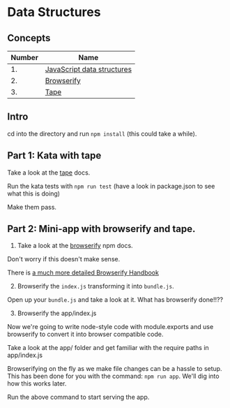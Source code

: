 # Data Structures

## Concepts

Number | Name
-------|-------------------
1.     | [JavaScript data structures](https://developer.mozilla.org/en-US/docs/Web/JavaScript/Data_structures)
2.     | [Browserify](https://www.npmjs.com/package/browserify)
3.     | [Tape](https://www.npmjs.com/package/tape)

## Intro

cd into the directory and run `npm install` (this could take a while).

## Part 1: Kata with tape

Take a look at the [tape](https://www.npmjs.com/package/tape) docs.

Run the kata tests with `npm run test` (have a look in package.json to see what this is doing)

Make them pass.

## Part 2: Mini-app with browserify and tape.

1. Take a look at the [browserify](https://www.npmjs.com/package/browserify) npm docs.

Don't worry if this doesn't make sense.

There is [a much more detailed Browserify Handbook](https://github.com/substack/browserify-handbook)

2. Browserify the `index.js` transforming it into `bundle.js`.

Open up your `bundle.js` and take a look at it. What has browserify done!!??

3. Browserify the app/index.js

Now we're going to write node-style code with module.exports and use browserify to convert it into browser compatible code.

Take a look at the app/ folder and get familiar with the require paths in app/index.js

Browserifying on the fly as we make file changes can be a hassle to setup. This has been done for you with the command: `npm run app`. We'll dig into how this works later.

Run the above command to start serving the app.




